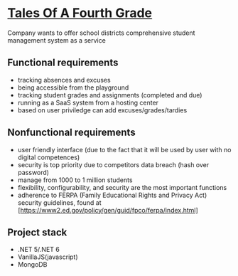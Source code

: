 
#  [Tales Of A Fourth Grade](http://nealford.com/katas/kata?id=TalesOfAFourthGrade "Tales Of A Fourth Grade")

  Company wants to offer school districts comprehensive student management system as a service

## Functional requirements

-   tracking absences and excuses
-   being accessible from the playground
-   tracking student grades and assignments (completed and due)
-   running as a SaaS system from a hosting center
-   based on user priviledge can add excuses/grades/tardies

## Nonfunctional requirements

-   user friendly interface (due to the fact that it will be used by user with no digital competences)
- 	security is top priority due to competitors data breach (hash over password)
-   manage from 1000 to 1 million students
-   flexibility, configurability, and security are the most important functions
-   adherence to FERPA (Family Educational Rights and Privacy Act) security guidelines, found at [https://www2.ed.gov/policy/gen/guid/fpco/ferpa/index.html]
  

## Project stack 

  - .NET 5/.NET 6
  - VanillaJS(javascript)
  - MongoDB
